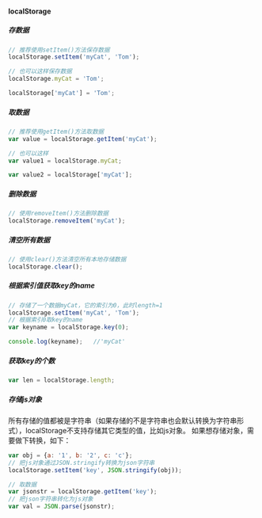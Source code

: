 #### localStorage

##### 存数据

```javascript
// 推荐使用setItem()方法保存数据
localStorage.setItem('myCat', 'Tom');

// 也可以这样保存数据
localStorage.myCat = 'Tom';

localStorage['myCat'] = 'Tom';
```

##### 取数据

```javascript
// 推荐使用getItem()方法取数据
var value = localStorage.getItem('myCat');

// 也可以这样
var value1 = localStorage.myCat;

var value2 = localStorage['myCat'];
```

##### 删除数据

```javascript
// 使用removeItem()方法删除数据
localStorage.removeItem('myCat');
```

##### 清空所有数据

```javascript
// 使用clear()方法清空所有本地存储数据
localStorage.clear();
```

##### 根据索引值获取key的name

```javascript
// 存储了一个数据myCat，它的索引为0，此时length=1
localStorage.setItem('myCat', 'Tom');
// 根据索引0取key的name
var keyname = localStorage.key(0);

console.log(keyname);   //'myCat'
```

##### 获取key的个数

```javascript
var len = localStorage.length;
```

##### 存储js对象

所有存储的值都被是字符串（如果存储的不是字符串也会默认转换为字符串形式），localStorage不支持存储其它类型的值，比如js对象。
如果想存储对象，需要做下转换，如下：

```javascript
var obj = {a: '1', b: '2', c: 'c'};
// 把js对象通过JSON.stringify转换为json字符串
localStorage.setItem('key', JSON.stringify(obj));

// 取数据
var jsonstr = localStorage.getItem('key');
// 把json字符串转化为js对象
var val = JSON.parse(jsonstr);
```

